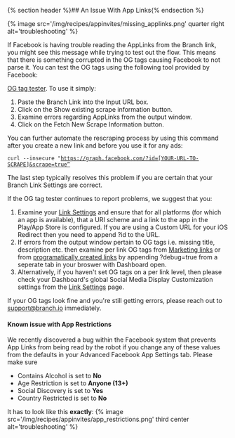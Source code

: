 
{% section header %}## An Issue With App Links{% endsection %}

{% image src='/img/recipes/appinvites/missing_applinks.png' quarter right alt='troubleshooting' %}

If Facebook is having trouble reading the AppLinks from the Branch link, you might see this message while trying to test out the flow. This means that there is something corrupted in the OG tags causing Facebook to not parse it. You can test the OG tags using the following tool provided by Facebook:

[OG tag tester](https://developers.facebook.com/tools/debug/og/object). To use it simply:

1. Paste the Branch Link into the Input URL box. 
2. Click on the Show existing scrape information button.
3. Examine errors regarding AppLinks from the output window.
4. Click on the Fetch New Scrape Information button.

You can further automate the rescraping process by using this command after you create a new link and before you use it for any ads: 
 
<code>curl --insecure "https://graph.facebook.com/?id=[YOUR-URL-TO-SCRAPE]&scrape=true”</code>

The last step typically resolves this problem if you are certain that your Branch Link Settings are correct. 

If the OG tag tester continues to report problems, we suggest that you:

1. Examine your [Link Settings](https://dashboard.branch.io/#/settings/link) and ensure that for all platforms (for which an app is available), that a URI scheme and a link to the app in the Play/App Store is configured. If you are using a Custom URL for your iOS Redirect then you need to append ?id<App Store Id> to the URL.
2. If errors from the output window pertain to OG tags i.e. missing title, description etc. then examine per link OG tags from [Marketing links](https://dev.branch.io/recipes/add_custom_link_data_and_routing/#og-tags---looking-good-on-social-media) or from [programatically created links](https://dev.branch.io/recipes/add_custom_link_data_and_routing/#og-tags---looking-good-on-social-media) by appending ?debug=true from a seperate tab in your broswer with Dashboard open. 
3. Alternatively, if you haven't set OG tags on a per link level, then please check your Dashboard's global Social Media Display Customization settings from the [Link Settings](https://dashboard.branch.io/#/settings/link) page.

If your OG tags look fine and you're still getting errors, please reach out to support@branch.io immediately.

#### Known issue with App Restrictions

We recently discovered a bug within the Facebook system that prevents App Links from being read by the robot if you change any of these values from the defaults in your Advanced Facebook App Settings tab. Please make sure

- Contains Alcohol is set to **No**
- Age Restriction is set to **Anyone (13+)**
- Social Discovery is set to **Yes**
- Country Restricted is set to **No**

It has to look like this **exactly**:
{% image src='/img/recipes/appinvites/app_restrictions.png' third center alt='troubleshooting' %}